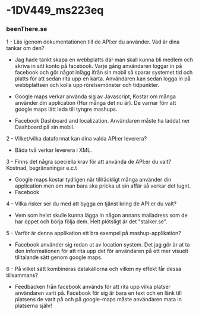 -1DV449_ms223eq
===============

### beenThere.se


1 - Läs igenom dokumentationen till de API:er du använder. Vad är dina tankar om den?

- Jag hade tänkt skapa en webbplatts där man skall kunna bli medlem och skriva in sitt konto på facebook.
  Varje gång användaren loggar in på facebook och gör något inlägg ifrån sin mobil så sparar systemet tid och platts
  för att sedan rita upp en karta.
  Användaren kan sedan logga in på webbplattsen och kolla upp rörelsemönster och tidpunkter. 


- Google maps verkar använda sig av Javascript, Kostar om många använder din application (Hur många det nu är).
  De varnar förr att google maps lätt leda till tyngre mashups.

- Facebook Dashboard and localization. Användaren måste ha laddat ner Dashboard på sin mobil.


2 - Vilket/vilka dataformat kan dina valda API:er leverera?

- Båda två verkar leverera i XML.


3 - Finns det några speciella krav för att använda de API:er du valt? Kostnad, begränsningar e.c.t

- Google maps kostar tydligen när tillräckligt många använder din application men om man bara ska pricka ut
sin affär så verkar det lugnt.
- Facebook


4 - Vilka risker ser du med att bygga en tjänst kring de API:er du valt?

- Vem som helst skulle kunna lägga in någon annans mailadress som de har öppet och börja följa dem.
  Helt plötsligt är det "stalker.se". 


5 - Varför är denna applikation ett bra exempel på mashup-applikation?

- Facebook använder sig redan ut av location system. Det jag gör är at ta den informationen 
  för att rita upp det för användaren på ett mer visuelt tilltalande sätt genom google maps.


6 - På vilket sätt kombineras datakällorna och vilken ny effekt får dessa tillsammans?

- Feedbacken från facebook används för att rita upp vilka platser användaren varit på.
  Facebook för sig är bara en text och en länk till platsens de varit på
  och på google-maps måste användaren mata in platserna själv!
